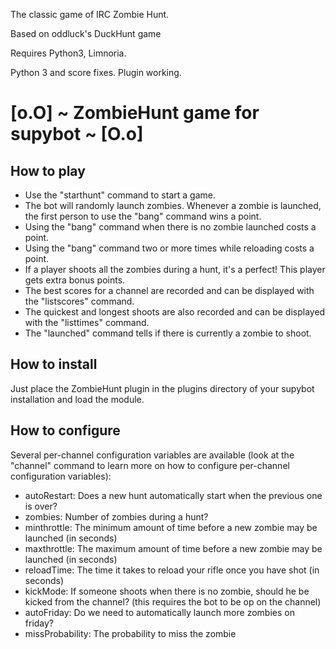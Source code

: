 The classic game of IRC Zombie Hunt.

Based on oddluck's DuckHunt game

Requires Python3, Limnoria.

Python 3 and score fixes. Plugin working.

[o.O] ~ ZombieHunt game for supybot ~ [O.o]
=======================================

How to play
-----------
 * Use the "starthunt" command to start a game.
 * The bot will randomly launch zombies. Whenever a zombie is launched, the first person to use the "bang" command wins a point. 
 * Using the "bang" command when there is no zombie launched costs a point.
 * Using the "bang" command two or more times while reloading costs a point.
 * If a player shoots all the zombies during a hunt, it's a perfect! This player gets extra bonus points.
 * The best scores for a channel are recorded and can be displayed with the "listscores" command.
 * The quickest and longest shoots are also recorded and can be displayed with the "listtimes" command.
 * The "launched" command tells if there is currently a zombie to shoot.

How to install
--------------
Just place the ZombieHunt plugin in the plugins directory of your supybot installation and load the module.

How to configure
----------------
Several per-channel configuration variables are available (look at the "channel" command to learn more on how to configure per-channel configuration variables):
 * autoRestart: Does a new hunt automatically start when the previous one is over?
 * zombies: Number of zombies during a hunt?
 * minthrottle: The minimum amount of time before a new zombie may be launched (in seconds)
 * maxthrottle: The maximum amount of time before a new zombie may be launched (in seconds)
 * reloadTime: The time it takes to reload your rifle once you have shot (in seconds)
 * kickMode: If someone shoots when there is no zombie, should he be kicked from the channel? (this requires the bot to be op on the channel)
 * autoFriday: Do we need to automatically launch more zombies on friday?
 * missProbability: The probability to miss the zombie
